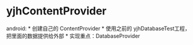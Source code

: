 # yjhContentProvider
android: * 创建自己的 ContentProvider * 使用之前的 yjhDatabaseTest工程，把里面的数据提供给外部 * 实现重点：DatabaseProvider
